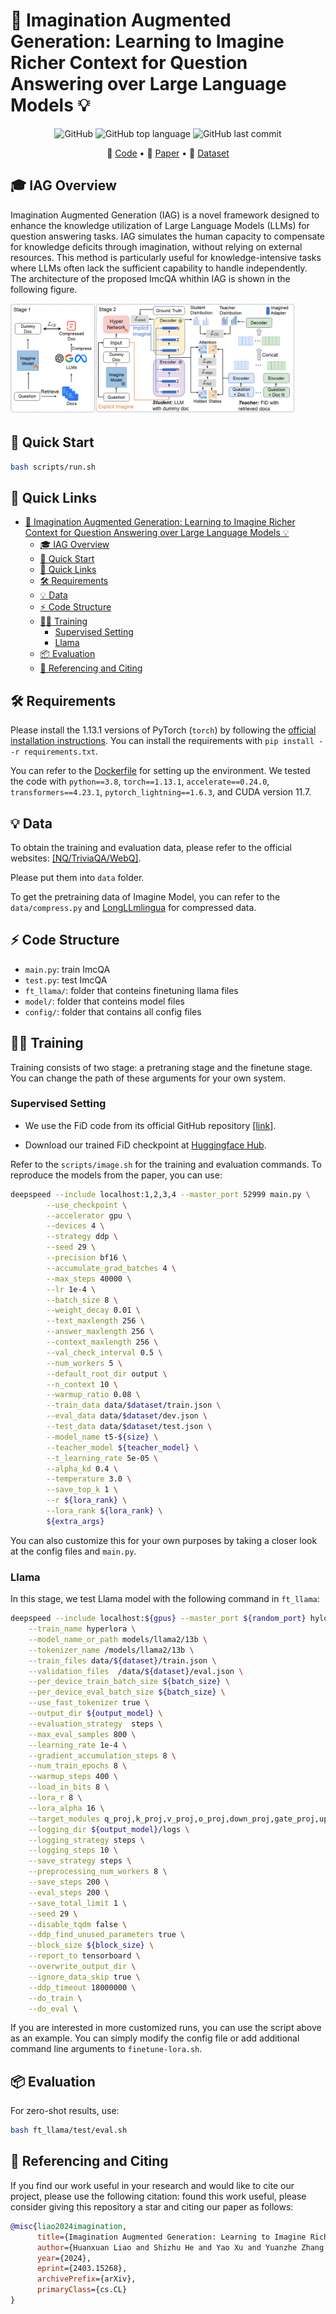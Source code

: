 # 📄 Imagination Augmented Generation: Learning to Imagine Richer Context for Question Answering over Large Language Models 💡

<p align="center">
    <img alt="GitHub" src="https://img.shields.io/github/license/Xnhyacinth/IAG.svg?color=blue&style=flat-square">
    <img alt="GitHub top language" src="https://img.shields.io/github/languages/top/Xnhyacinth/IAG">
    <img alt="GitHub last commit" src="https://img.shields.io/github/last-commit/Xnhyacinth/IAG">
</p>

<p align="center">
🔔 <a href="https://github.com/Xnhyacinth/IAG" target="_blank">Code</a> • 📃 <a href="https://arxiv.org/abs/2403.15268" target="_blank">Paper</a> • 🤗 <a href="https://huggingface.co/datasets/Xnhyacinth/Image" target="_blank">Dataset</a>  <br> 
</p>

## 🎓 IAG Overview

Imagination Augmented Generation (IAG) is a novel framework designed to enhance the knowledge utilization of Large Language Models (LLMs) for question answering tasks. IAG simulates the human capacity to compensate for knowledge deficits through imagination, without relying on external resources. This method is particularly useful for knowledge-intensive tasks where LLMs often lack the sufficient capability to handle independently. The architecture of the proposed ImcQA whithin IAG is shown in the following figure.

<img src="assets/model.jpg"  width="90%">

## 🚀 Quick Start

```bash
bash scripts/run.sh
```

## 📝 Quick Links
- [📄 Imagination Augmented Generation: Learning to Imagine Richer Context for Question Answering over Large Language Models 💡](#-imagination-augmented-generation-learning-to-imagine-richer-context-for-question-answering-over-large-language-models-)
  - [🎓 IAG Overview](#-iag-overview)
  - [🚀 Quick Start](#-quick-start)
  - [📝 Quick Links](#-quick-links)
  - [🛠 Requirements](#-requirements)
  - [💡 Data](#-data)
  - [⚡️ Code Structure](#️-code-structure)
  - [👨‍💻 Training](#-training)
    - [Supervised Setting](#supervised-setting)
    - [Llama](#llama)
  - [📦 Evaluation](#-evaluation)
  - [🤝 Referencing and Citing](#-referencing-and-citing)

## 🛠 Requirements

Please install the 1.13.1 versions of PyTorch (`torch`) by following the [official installation instructions](https://pytorch.org/get-started/locally/).
You can install the requirements with `pip install --r requirements.txt`.

You can refer to the [Dockerfile](./Dockerfile) for setting up the environment.
We tested the code with `python==3.8`, `torch==1.13.1`, `accelerate==0.24.0`, `transformers==4.23.1`, `pytorch_lightning==1.6.3`, and CUDA version 11.7.

## 💡 Data

To obtain the training and evaluation data, please refer to the official websites: [\[NQ/TriviaQA/WebQ\]](https://github.com/facebookresearch/DPR).

Please put them into `data` folder.

To get the pretraining data of Imagine Model, you can refer to the `data/compress.py` and [LongLLmlingua](https://github.com/microsoft/LLMLingua) for compressed data.

## ⚡️ Code Structure

* `main.py`: train ImcQA
* `test.py`: test ImcQA
* `ft_llama/`: folder that conteins finetuning llama files
* `model/`: folder that conteins model files
* `config/`: folder that contains all config files

## 👨‍💻 Training

Training consists of two stage: a pretraning stage and the finetune stage. You can change the path of these arguments for your own system.

### Supervised Setting

- We use the FiD code from its official GitHub repository [\[link\]](https://github.com/facebookresearch/FiD).

- Download our trained FiD checkpoint at [Huggingface Hub](https://huggingface.co/models). 

Refer to the `scripts/image.sh` for the training and evaluation commands. To reproduce the models from the paper, you can use: 

``` bash
deepspeed --include localhost:1,2,3,4 --master_port 52999 main.py \
        --use_checkpoint \
        --accelerator gpu \
        --devices 4 \
        --strategy ddp \
        --seed 29 \
        --precision bf16 \
        --accumulate_grad_batches 4 \
        --max_steps 40000 \
        --lr 1e-4 \
        --batch_size 8 \
        --weight_decay 0.01 \
        --text_maxlength 256 \
        --answer_maxlength 256 \
        --context_maxlength 256 \
        --val_check_interval 0.5 \
        --num_workers 5 \
        --default_root_dir output \
        --n_context 10 \
        --warmup_ratio 0.08 \
        --train_data data/$dataset/train.json \
        --eval_data data/$dataset/dev.json \
        --test_data data/$dataset/test.json \
        --model_name t5-${size} \
        --teacher_model ${teacher_model} \
        --t_learning_rate 5e-05 \
        --alpha_kd 0.4 \
        --temperature 3.0 \
        --save_top_k 1 \
        --r ${lora_rank} \
        --lora_rank ${lora_rank} \
        ${extra_args}
```
You can also customize this for your own purposes by taking a closer look at the config files and `main.py`.

### Llama

In this stage, we test Llama model with the following command in `ft_llama`:

``` bash
deepspeed --include localhost:${gpus} --master_port ${random_port} hylora.py \
    --train_name hyperlora \
    --model_name_or_path models/llama2/13b \
    --tokenizer_name /models/llama2/13b \
    --train_files data/${dataset}/train.json \
    --validation_files  /data/${dataset}/eval.json \
    --per_device_train_batch_size ${batch_size} \
    --per_device_eval_batch_size ${batch_size} \
    --use_fast_tokenizer true \
    --output_dir ${output_model} \
    --evaluation_strategy  steps \
    --max_eval_samples 800 \
    --learning_rate 1e-4 \
    --gradient_accumulation_steps 8 \
    --num_train_epochs 8 \
    --warmup_steps 400 \
    --load_in_bits 8 \
    --lora_r 8 \
    --lora_alpha 16 \
    --target_modules q_proj,k_proj,v_proj,o_proj,down_proj,gate_proj,up_proj \
    --logging_dir ${output_model}/logs \
    --logging_strategy steps \
    --logging_steps 10 \
    --save_strategy steps \
    --preprocessing_num_workers 8 \
    --save_steps 200 \
    --eval_steps 200 \
    --save_total_limit 1 \
    --seed 29 \
    --disable_tqdm false \
    --ddp_find_unused_parameters true \
    --block_size ${block_size} \
    --report_to tensorboard \
    --overwrite_output_dir \
    --ignore_data_skip true \
    --ddp_timeout 18000000 \
    --do_train \
    --do_eval \
```
If you are interested in more customized runs, you can use the script above as an example.
You can simply modify the config file or add additional command line arguments to `finetune-lora.sh`.

## 📦 Evaluation

For zero-shot results, use:
```bash
bash ft_llama/test/eval.sh
```

<!-- ## 👉 👨‍💻📦💡📝 Papers | ⚡️ Playground | 🛠 Prompt Engineering | 🌍 ChatGPT Prompt ｜ ⛳ LLMs Usage Guide -->
## 🤝 Referencing and Citing 

If you find our work useful in your research and would like to cite our project, please use the following citation: found this work useful, please consider giving this repository a star and citing our paper as follows:
```bibtex
@misc{liao2024imagination,
      title={Imagination Augmented Generation: Learning to Imagine Richer Context for Question Answering over Large Language Models}, 
      author={Huanxuan Liao and Shizhu He and Yao Xu and Yuanzhe Zhang and Kang Liu and Shengping Liu and Jun Zhao},
      year={2024},
      eprint={2403.15268},
      archivePrefix={arXiv},
      primaryClass={cs.CL}
}
```
